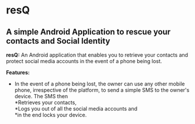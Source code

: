 # resQ  

## A simple Android Application to rescue your contacts and Social Identity

**resQ:** An Android application that enables you to retrieve your contacts and protect social media accounts in the event of a phone being lost.<br/>

**Features:**
* In the event of a phone being lost, the owner can use any other mobile phone, irrespective of the platform, to send a simple SMS to the owner's device. The SMS then <br/>
*Retrieves your contacts, <br/>
*Logs you out of all the social media accounts and <br/>
*in the end locks your device.<br/>
